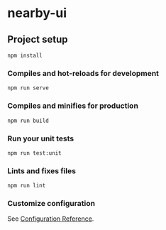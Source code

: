 # nearby-ui

## Project setup
```
npm install
```

### Compiles and hot-reloads for development
```
npm run serve
```

### Compiles and minifies for production
```
npm run build
```

### Run your unit tests
```
npm run test:unit
```
### Lints and fixes files
```
npm run lint
```
### Customize configuration
See [Configuration Reference](https://cli.vuejs.org/config/).
